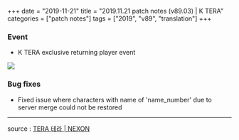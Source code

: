 +++
date = "2019-11-21"
title = "2019.11.21 patch notes (v89.03) | K TERA"
categories = ["patch notes"]
tags = ["2019", "v89", "translation"]
+++

### Event
- K TERA exclusive returning player event

![](https://seraphinush-gaming.github.io/mysterium/images/patch-notes/v89-03_1.png)

### Bug fixes
- Fixed issue where characters with name of 'name_number' due to server merge could not be restored

----

source : [TERA 테라 | NEXON](http://tera.nexon.com/news/update/view.aspx?n4articlesn=417)
